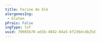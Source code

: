 ```yaml
---
title: Farine de blé
alergenesIng:
 - Gluten
pFrais: False
ingType: lof
uuid: 70985b70-ad1b-4842-84a5-bf236dc4b25d
---
```

